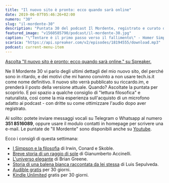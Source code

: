 ```yaml
---
title: "Il nuovo sito è pronto: ecco quando sarà online"
date: 2019-06-07T05:46:26+02:00
numero: "30"
slug: "il-mordente-30"
description: "Puntata 30 del podcast Il Mordente, registrato e curato da Riccardo Palombo."
featured_image: "v1560585790/podcast/il-mordente-30.jpg"
caption: "\"Tentare è il primo passo verso il fallimento\" - Homer Simpson. L'illustrazione è un omaggio di Felix Petruska."
scarica: "https://api.spreaker.com/v2/episodes/18194555/download.mp3"
podcast: current-menu-item
---
```


<a class="spreaker-player" href="https://www.spreaker.com/episode/18194555" data-resource="episode_id=18194555" data-width="100%" data-height="200px" data-theme="light" data-playlist="false" data-playlist-continuous="false" data-autoplay="false" data-live-autoplay="false" data-chapters-image="true" data-episode-image-position="right" data-hide-logo="false" data-hide-likes="false" data-hide-comments="false" data-hide-sharing="false" data-hide-download="true" >Ascolta "Il nuovo sito è pronto: ecco quando sarà online." su Spreaker.</a>

Ne Il Mordente 30 vi parlo degli ultimi dettagli del mio nuovo sito, del perché sono in ritardo, e dei motivi che mi hanno convinto a non usare tech.is.it come nome definitivo. Il nuovo sito verrà pubblicato su riccardo.im, e prenderà il posto della versione attuale. Quando? Ascoltate la puntata per scoprirlo. E poi spazio a qualche consiglio di "lettura filosofica" e naturalista, così come la mia esperienza sull'acquisto di un microfono adatto ai podcast - con dritte su come ottimizzare l'audio dopo aver registrato.

Al solito: potete inviare messaggi vocali su Telegram o Whatsapp al numero **351 8516089**, oppure usare il modulo contatti in homepage per scrivere una e-mail. Le puntate de "Il Mordente" sono disponibili anche su <a class="text-info" title="Canale Youtube Riccardo Palombo" href="https://www.youtube.com/riccardopalombo">Youtube</a>.

Ecco i consigli di questa settimana:

<ul>
<li><a class="text-info" href="https://amzn.to/2KvGqdX" target="_blank" rel="nofollow" title="Vedi il libro I Simpson e la filosofia">I Simpson e la filosofia</a> di Irwin, Conard e Skoble.</li>
<li><a class="text-info" href="https://amzn.to/2EwSub5" target="_blank" rel="nofollow" title="Vedi il libro Breve storia di un raggio di sole">Breve storia di un raggio di sole</a> di Gianumberto Accinelli.</li>
<li><a class="text-info" href="https://amzn.to/2JFUeSJ" target="_blank" rel="nofollow" title="Vedi il libro L'universo elegante">L'universo elegante</a> di Brian Greene.</li>
<li><a class="text-info" href="https://amzn.to/2WsdE4g" target="_blank" rel="nofollow" title="Vedi il libro di Luis Sepulveda">Storia di una balena bianca raccontata da lei stessa</a> di Luis Sepulveda.</li>
<li><a class="text-info" href="https://amzn.to/2TVaMbA" target="_blank" title="Amazon Audible">Audible gratis</a> per 30 giorni.</li>
<li><a class="text-info" href="https://www.amazon.it/kindle-dbs/hz/signup?tag=eeepcit-21" target="_blank" title="Kindle Unlimited 30 giorni">Kindle Unlimited</a> gratis per 30 giorni.</li>
</ul>
